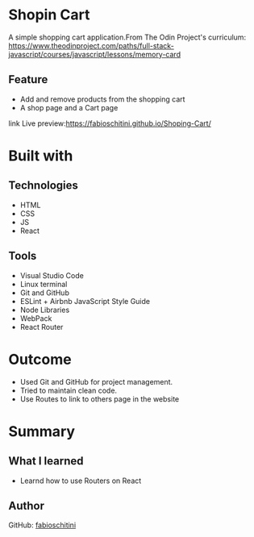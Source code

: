 # Shopin Cart
A simple shopping cart application.From The Odin Project's curriculum:
https://www.theodinproject.com/paths/full-stack-javascript/courses/javascript/lessons/memory-card

## Feature
* Add and remove products from the shopping cart
* A shop page and a Cart page

link Live preview:https://fabioschitini.github.io/Shoping-Cart/


# Built with

## Technologies

* HTML
* CSS
* JS
* React

## Tools

* Visual Studio Code
* Linux terminal
* Git and GitHub
* ESLint + Airbnb JavaScript Style Guide
* Node Libraries
* WebPack
* React Router

# Outcome
* Used Git and GitHub for project management.
* Tried to maintain clean code.
* Use Routes to link to others page in the website

# Summary

## What I learned

* Learnd how to use Routers on React

## Author

GitHub: [fabioschitini](https://github.com/fabioschitini)
